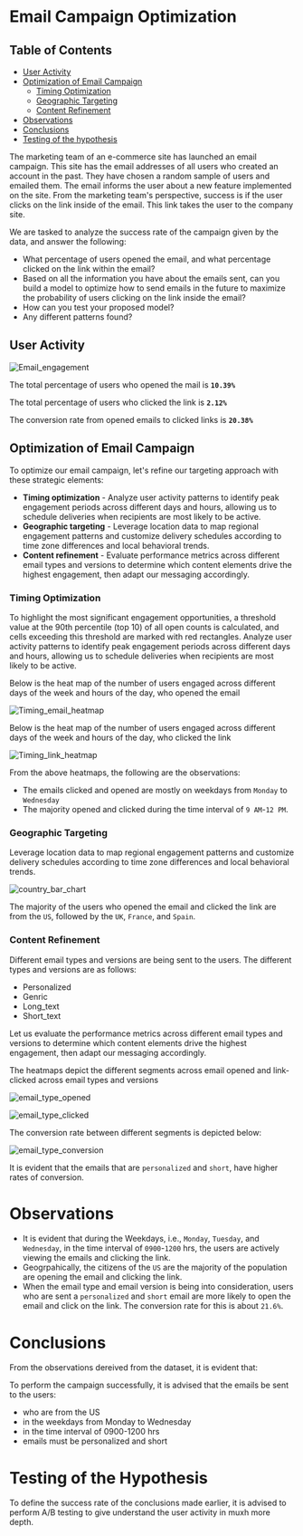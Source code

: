 # **Email Campaign Optimization**

## Table of Contents
- [User Activity](#user-activity)
- [Optimization of Email Campaign](#optimization-of-email-campaign)
    - [Timing Optimization](#timing-optimization)
    - [Geographic Targeting](#geographic-targeting)
    - [Content Refinement](#content-refinement)
- [Observations](#observations)
- [Conclusions](#conclusions)
- [Testing of the hypothesis](#testing-of-the-hypothesis)





The marketing team of an e-commerce site has launched an email campaign. This site has the email addresses of all users who created an account in the past.
They have chosen a random sample of users and emailed them. The email informs the user about a new feature implemented on the site. From the marketing team's perspective, success is if the user clicks on the link inside of the email. This link takes the user to the company site.

We are tasked to analyze the success rate of the campaign given by the data, and answer the following:
- What percentage of users opened the email, and what percentage clicked on the link within the email?
- Based on all the information you have about the emails sent, can you build a model to optimize how to send emails in the future to maximize the probability of users clicking on the link inside the email?
- How can you test your proposed model?
- Any different patterns found?

## **User Activity**

![Email_engagement](https://github.com/user-attachments/assets/92fb02b5-9015-42d0-b4be-d30d4f84a4b1)

The total percentage of users who opened the mail is **`10.39%`**

The total percentage of users who clicked the link is **`2.12%`**

The conversion rate from opened emails to clicked links is **`20.38%`**

## **Optimization of Email Campaign**

To optimize our email campaign, let's refine our targeting approach with these strategic elements:

- **Timing optimization** - Analyze user activity patterns to identify peak engagement periods across different days and hours, allowing us to schedule deliveries when recipients are most likely to be active.
- **Geographic targeting** - Leverage location data to map regional engagement patterns and customize delivery schedules according to time zone differences and local behavioral trends.
- **Content refinement** - Evaluate performance metrics across different email types and versions to determine which content elements drive the highest engagement, then adapt our messaging accordingly.

### Timing Optimization
To highlight the most significant engagement opportunities, a threshold value at the 90th percentile (top 10) of all open counts is calculated, and cells exceeding this threshold are marked with red rectangles.
Analyze user activity patterns to identify peak engagement periods across different days and hours, allowing us to schedule deliveries when recipients are most likely to be active.

Below is the heat map of the number of users engaged across different days of the week and hours of the day, who opened the email

![Timing_email_heatmap](https://github.com/user-attachments/assets/25174c43-f7a9-4823-abc7-31a554f153e8)

Below is the heat map of the number of users engaged across different days of the week and hours of the day, who clicked the link

![Timing_link_heatmap](https://github.com/user-attachments/assets/61614f2c-923a-41e6-be96-b3548ff6a35f)

From the above heatmaps, the following are the observations:
- The emails clicked and opened are mostly on weekdays from `Monday` to `Wednesday`
- The majority opened and clicked during the time interval of `9 AM`-`12 PM`.

### Geographic Targeting
Leverage location data to map regional engagement patterns and customize delivery schedules according to time zone differences and local behavioral trends.

![country_bar_chart](https://github.com/user-attachments/assets/a2abc559-dc4c-44dd-8306-9e14621ea907)

The majority of the users who opened the email and clicked the link are from the `US`, followed by the `UK`, `France`, and `Spain`.


### Content Refinement

Different email types and versions are being sent to the users. The different types and versions are as follows:
- Personalized
- Genric
- Long_text
- Short_text

Let us evaluate the performance metrics across different email types and versions to determine which content elements drive the highest engagement, then adapt our messaging accordingly.

The heatmaps depict the different segments across email opened and link-clicked across email types and versions

![email_type_opened](https://github.com/user-attachments/assets/def89181-e6c1-451c-8eea-83a9f45a0d89)

![email_type_clicked](https://github.com/user-attachments/assets/73b56e5a-f8af-43e1-a3dc-8d7bfc319894)

The conversion rate between different segments is depicted below:

![email_type_conversion](https://github.com/user-attachments/assets/74395577-58d5-42f7-ac97-61102951f598)

It is evident that the emails that are `personalized` and `short`, have higher rates of conversion.

# **Observations**

- It is evident that during the Weekdays, i.e., `Monday`, `Tuesday`, and `Wednesday`, in the time interval of `0900`-`1200` hrs, the users are actively viewing the emails and clicking the link.
- Geogrpahically, the citizens of the `US` are the majority of the population are opening the email and clicking the link.
- When the email type and email version is being into consideration, users who are sent a `personalized` and `short` email  are more likely to open the email and click on the link. The conversion rate for this is about `21.6%`.

# **Conclusions**

From the observations dereived from the dataset, it is evident that:

To perform the campaign successfully, it is advised that the emails be sent to the users:
- who are from the US
- in the weekdays from Monday to Wednesday
- in the time interval of 0900-1200 hrs
- emails must be personalized and short

# **Testing of the Hypothesis**

To define the success rate of the conclusions made earlier, it is advised to perform A/B testing to give understand the user activity in muxh more depth.
